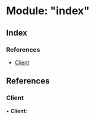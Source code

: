 
# Module: "index"

## Index

### References

* [Client](_index_.md#client)

## References

### <a id="client" name="client"></a>  Client

• **Client**:
